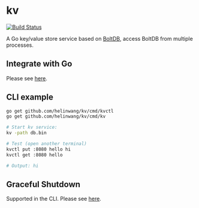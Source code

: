 # kv
[![Build Status](https://travis-ci.org/helinwang/kv.svg?branch=master)](https://travis-ci.org/helinwang/kv)

A Go key/value store service based on [BoltDB](https://github.com/boltdb/bolt), access BoltDB from multiple processes.

## Integrate with Go

Please see [here](./example_test.go).

## CLI example

```bash
go get github.com/helinwang/kv/cmd/kvctl
go get github.com/helinwang/kv/cmd/kv

# Start kv service:
kv -path db.bin

# Test (open another terminal)
kvctl put :8080 hello hi
kvctl get :8080 hello

# Output: hi
```

## Graceful Shutdown

Supported in the CLI. Please see [here](./cmd/kv/main.go).
